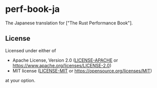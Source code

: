 # perf-book-ja

The Japanese translation for ["The Rust Performance Book"].

## License

Licensed under either of
* Apache License, Version 2.0 ([LICENSE-APACHE](LICENSE-APACHE) or
  https://www.apache.org/licenses/LICENSE-2.0)
* MIT license ([LICENSE-MIT](LICENSE-MIT) or
  https://opensource.org/licenses/MIT)

at your option.
